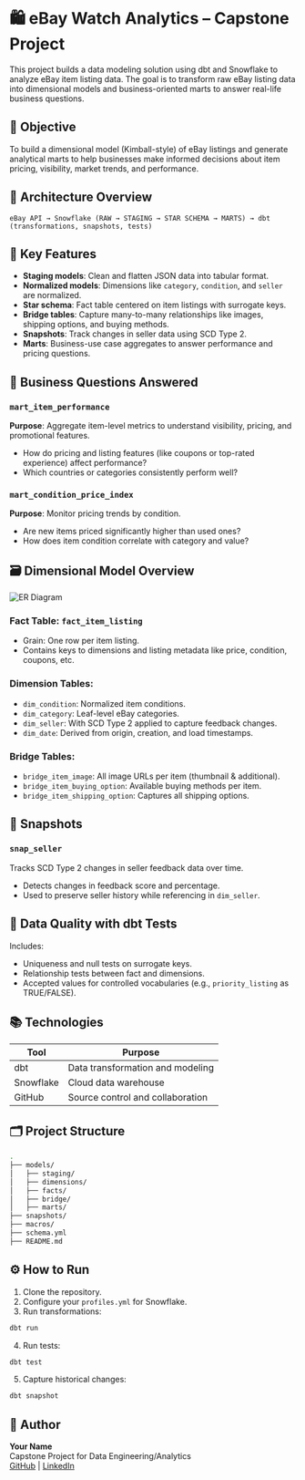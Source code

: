 # 🛍️ eBay Watch Analytics – Capstone Project

This project builds a data modeling solution using dbt and Snowflake to analyze eBay item listing data. The goal is to transform raw eBay listing data into dimensional models and business-oriented marts to answer real-life business questions.

## 🎯 Objective

To build a dimensional model (Kimball-style) of eBay listings and generate analytical marts to help businesses make informed decisions about item pricing, visibility, market trends, and performance.

## 🧱 Architecture Overview

```text
eBay API → Snowflake (RAW → STAGING → STAR SCHEMA → MARTS) → dbt (transformations, snapshots, tests)
```

## 🧠 Key Features

- **Staging models**: Clean and flatten JSON data into tabular format.
- **Normalized models**: Dimensions like `category`, `condition`, and `seller` are normalized.
- **Star schema**: Fact table centered on item listings with surrogate keys.
- **Bridge tables**: Capture many-to-many relationships like images, shipping options, and buying methods.
- **Snapshots**: Track changes in seller data using SCD Type 2.
- **Marts**: Business-use case aggregates to answer performance and pricing questions.

## 🔎 Business Questions Answered

### `mart_item_performance`

**Purpose**: Aggregate item-level metrics to understand visibility, pricing, and promotional features.

- How do pricing and listing features (like coupons or top-rated experience) affect performance?
- Which countries or categories consistently perform well?

### `mart_condition_price_index`

**Purpose**: Monitor pricing trends by condition.

- Are new items priced significantly higher than used ones?
- How does item condition correlate with category and value?

## 🗃️ Dimensional Model Overview

![ER Diagram](er_diagram.png)

### Fact Table: `fact_item_listing`

- Grain: One row per item listing.
- Contains keys to dimensions and listing metadata like price, condition, coupons, etc.

### Dimension Tables:

- `dim_condition`: Normalized item conditions.
- `dim_category`: Leaf-level eBay categories.
- `dim_seller`: With SCD Type 2 applied to capture feedback changes.
- `dim_date`: Derived from origin, creation, and load timestamps.

### Bridge Tables:

- `bridge_item_image`: All image URLs per item (thumbnail & additional).
- `bridge_item_buying_option`: Available buying methods per item.
- `bridge_item_shipping_option`: Captures all shipping options.

## 🔄 Snapshots

### `snap_seller`

Tracks SCD Type 2 changes in seller feedback data over time.

- Detects changes in feedback score and percentage.
- Used to preserve seller history while referencing in `dim_seller`.

## 🧪 Data Quality with dbt Tests

Includes:

- Uniqueness and null tests on surrogate keys.
- Relationship tests between fact and dimensions.
- Accepted values for controlled vocabularies (e.g., `priority_listing` as TRUE/FALSE).

## 📚 Technologies

| Tool      | Purpose                          |
| --------- | -------------------------------- |
| dbt       | Data transformation and modeling |
| Snowflake | Cloud data warehouse             |
| GitHub    | Source control and collaboration |

## 🗂️ Project Structure

```bash
.
├── models/
│   ├── staging/
│   ├── dimensions/
│   ├── facts/
│   ├── bridge/
│   ├── marts/
├── snapshots/
├── macros/
├── schema.yml
├── README.md
```

## ⚙️ How to Run

1. Clone the repository.
2. Configure your `profiles.yml` for Snowflake.
3. Run transformations:

```bash
dbt run
```

4. Run tests:

```bash
dbt test
```

5. Capture historical changes:

```bash
dbt snapshot
```

## 👤 Author

**Your Name**  
Capstone Project for Data Engineering/Analytics  
[GitHub](#) | [LinkedIn](#)
